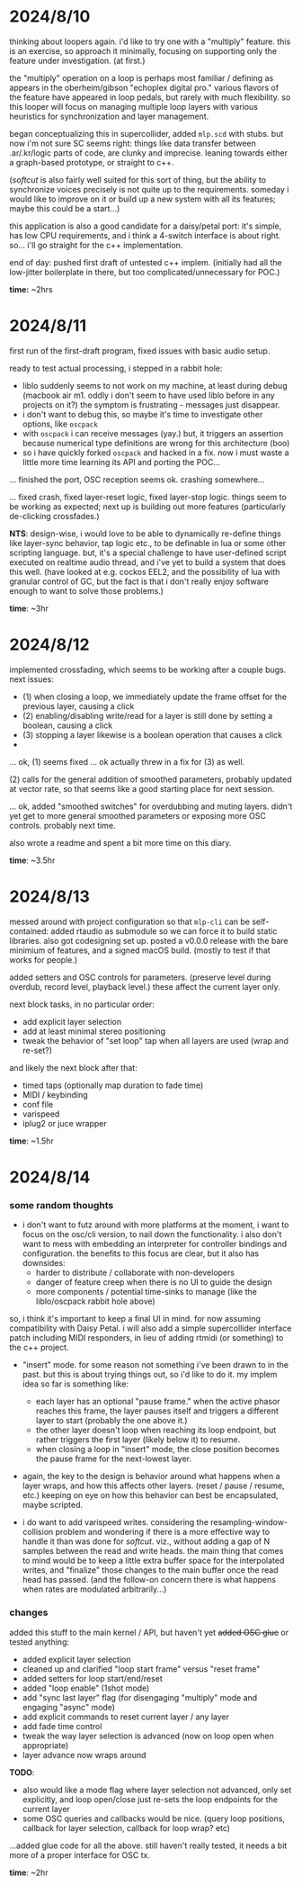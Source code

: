 
# 2024/8/10

thinking about loopers again. i'd like to try one with a "multiply" feature. this is an exercise, so  approach it minimally, focusing on supporting only the feature under investigation. (at first.) 

the "multiply" operation on a loop is perhaps most familiar / defining as appears in the oberheim/gibson "echoplex digital pro." various flavors of the feature have appeared in loop pedals, but rarely with much flexibility. so this looper will focus on managing multiple loop layers with various heuristics for synchronization and layer management.

began conceptualizing this in supercollider, added `mlp.scd` with stubs. but now i'm not sure SC seems right: things like data transfer between .ar/.kr/logic parts of code, are clunky and imprecise. leaning towards either a graph-based prototype, or straight to c++.

(_softcut_ is also fairly well suited for this sort of thing, but the ability to synchronize voices precisely is not quite up to the requirements. someday i would like to improve on it or build up a new system with all its features; maybe this could be a start...)

this application is also a good candidate for a daisy/petal port: it's simple, has low CPU requirements, and i think a 4-switch interface is about right. so... i'll go straight for the c++ implementation.

end of day: pushed first draft of untested c++ implem. (initially had all the low-jitter boilerplate in there, but too complicated/unnecessary for POC.)

**time:** ~2hrs

# 2024/8/11

first run of the first-draft program, fixed issues with basic audio setup.

ready to test actual processing, i stepped in a rabbit hole: 
- liblo suddenly seems to not work on my machine, at least during debug (macbook air m1. oddly i don't seem to have used liblo before in any projects on it?) the symptom is frustrating - messages just disappear. 
- i don't want to debug this, so maybe it's time to investigate other options, like `oscpack`
- with `oscpack` i can receive messages (yay.) but, it triggers an assertion because numerical type definitions are wrong for this architecture (boo)
- so i have quickly forked `oscpack` and hacked in a fix. now i must waste a little more time learning its API and porting the POC...

... finished the port, OSC reception seems ok. crashing somewhere...

... fixed crash, fixed layer-reset logic, fixed layer-stop logic. things seem to be working as expected; next up is building out more features (particularly de-clicking crossfades.) 

**NTS**: design-wise, i would love to be able to dynamically re-define things like layer-sync behavior, tap logic etc., to be definable in lua or some other scripting language. but, it's a special challenge to have user-defined script executed on realtime audio thread, and i've yet to build a system that does this well. (have looked at e.g. cockos EEL2, and the possibility of lua with granular control of GC, but the fact is that i don't really enjoy software enough to want to solve those problems.)

**time**: ~3hr

# 2024/8/12

implemented crossfading, which seems to be working after a couple bugs. next issues:

- (1) when closing a loop, we immediately update the frame offset for the previous layer, causing a click
- (2) enabling/disabling write/read for a layer is still done by setting a boolean, causing a click
- (3) stopping a layer likewise is a boolean operation that causes a click
- 
... ok, (1) seems fixed
... ok actually threw in a fix for (3) as well.

(2) calls for the general addition of smoothed parameters, probably updated at vector rate, so that seems like a good starting place for next session.

... ok, added "smoothed switches" for overdubbing and muting layers. didn't yet get to more general smoothed parameters or exposing more OSC controls. probably next time.

also wrote a readme and spent a bit more time on this diary.

**time**: ~3.5hr

# 2024/8/13

messed around with project configuration so that `mlp-cli` can be self-contained: added rtaudio as submodule so we can force it to build static libraries. also got codesigning set up. posted a v0.0.0 release with the bare minimium of features, and a signed macOS build. (mostly to test if that works for people.)

added setters and OSC controls for parameters. (preserve level during overdub, record level, playback level.) these affect the current layer only.

next block tasks, in no particular order:
- add explicit layer selection
- add at least minimal stereo positioning
- tweak the behavior of "set loop" tap when all layers are used (wrap and re-set?)

and likely the next block after that:
- timed taps (optionally map duration to fade time)
- MIDI / keybinding
- conf file
- varispeed
- iplug2 or juce wrapper

**time**: ~1.5hr

# 2024/8/14

### some random thoughts

- i don't want to futz around with more platforms at the moment, i want to focus on the osc/cli version, to nail down the functionality. i also don't want to mess with embedding an interpreter for controller bindings and configuration. the benefits to this focus are clear, but it also has downsides:
  - harder to distribute / collaborate with non-developers
  - danger of feature creep when there is no UI to guide the design
  - more components / potential time-sinks to manage (like the liblo/oscpack rabbit hole above)

so, i think it's important to keep a final UI in mind. for now assuming compatibility with Daisy Petal. i will also add a simple supercollider interface patch including MIDI responders, in lieu of adding rtmidi (or something) to the c++ project.

- "insert" mode. for some reason not something i've been drawn to in the past. but this is about trying things out, so i'd like to do it. my implem idea so far is something like:
    - each layer has an optional "pause frame." when the active phasor reaches this frame, the layer pauses itself and triggers a different layer to start (probably the one above it.) 
    - the other layer doesn't loop when reaching its loop endpoint, but rather triggers the first layer (likely below it) to resume.
    - when closing a loop in "insert" mode, the close position becomes the pause frame for the next-lowest layer.

- again, the key to the design is behavior around what happens when a layer wraps, and how this affects other layers. (reset / pause / resume, etc.) keeping on eye on how this behavior can best be encapsulated, maybe scripted.

- i do want to add varispeed writes. considering the resampling-window-collision problem and wondering if there is a more effective way to handle it than was done for _softcut_. viz., without adding a gap of N samples between the read and write heads. the main thing that comes to mind would be to keep a little extra buffer space for the interpolated writes, and "finalize" those changes to the main buffer once the read head has passed. (and the follow-on concern there is what happens when rates are modulated arbitrarily...)

### changes

added this stuff to the main kernel / API, but haven't yet ~~added OSC glue~~ or tested anything:

- added explicit layer selection
- cleaned up and clarified "loop start frame" versus "reset frame"
- added setters for loop start/end/reset
- added "loop enable" (1shot mode)
- add "sync last layer" flag (for disengaging "multiply" mode and engaging "async" mode)
- add explicit commands to reset current layer / any layer
- add fade time control
- tweak the way layer selection is advanced (now on loop open when appropriate)
- layer advance now wraps around

**TODO**: 

- also would like a mode flag where layer selection not advanced, only set explicitly, and loop open/close just re-sets the loop endpoints for the current layer 
- some OSC queries and callbacks would be nice. (query loop positions, callback for layer selection, callback for loop wrap? etc)

...added glue code for all the above. still haven't really tested, it needs a bit more of a proper interface for OSC tx.

**time**: ~2hr